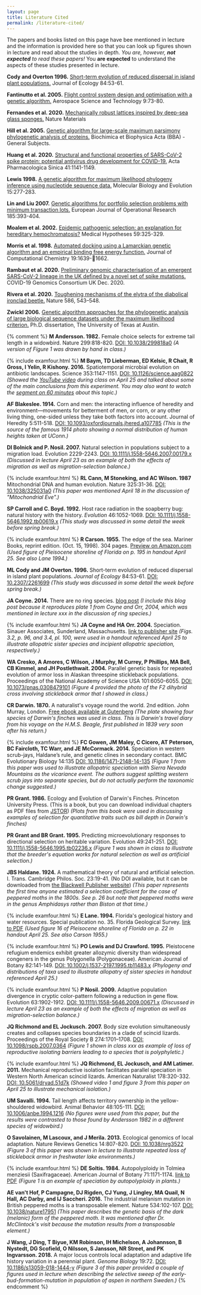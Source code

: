 ```yaml
---
layout: page
title: Literature Cited
permalink: /literature-cited/
---
```

The papers and books listed on this page have bee mentioned in lecture and the information is provided here so that you can look up figures shown in lecture and read about the studies in depth. _You are, however, **not expected** to read these papers!_ You **are expected** to understand the aspects of these studies presented in lecture.

**Cody and Overton 1996.** [Short-term evolution of reduced dispersal in island plant populations.](https://doi.org/10.2307/2261699) Journal of Ecology 84:53-61.

**Fantinutto et al. 2005.** [Flight control system design and optimisation with a genetic algorithm.](https://doi.org/10.1016/j.ast.2004.09.003) Aerospace Science and Technology 9:73-80.

**Fernandes et al. 2020.** [Mechanically robust lattices inspired by deep-sea glass sponges.](https://doi.org/10.1038/s41563-020-0798-1) Nature Materials 

**Hill et al. 2005.** [Genetic algorithm for large-scale maximum parsimony phylogenetic analysis of proteins.](https://doi.org/10.1016/j.bbagen.2005.04.027) Biochimica et Biophysica Acta (BBA) - General Subjects. 

**Huang et al. 2020.** [Structural and functional properties of SARS-CoV-2 spike protein: potential antivirus drug development for COVID-19.](https://doi.org/10.1038/s41401-020-0485-4) Acta Pharmacologica Sinica 41:1141-1149.

**Lewis 1998.** [A genetic algorithm for maximum likelihood phylogeny inference using nucleotide sequence data.](https://doi.org/10.1093/oxfordjournals.molbev.a025924) Molecular Biology and Evolution 15:277-283.

**Lin and Liu 2007.** [Genetic algorithms for portfolio selection problems with minimum transaction lots.](https://doi.org/10.1016/j.ejor.2006.12.024) European Journal of Operational Research 185:393-404.

**Moalem et al. 2002.** [Epidemic pathogenic selection: an explanation for hereditary hemochromatosis?](https://doi.org/10.1016/S0306-9877(02)00179-2) Medical Hypotheses 59:325-329.

**Morris et al. 1998.** [Automated docking using a Lamarckian genetic algorithm and an empirical binding free energy function.](https://doi.org/10.1002/(SICI)1096-987X(19981115)19:14%3C1639::AID-JCC10%3E3.0.CO;2-B) Journal of Computational Chemistry 19:1639-􏲪1662.

**Rambaut et al. 2020.** [Preliminary genomic characterisation of an emergent SARS-CoV-2 lineage in the UK defined by a novel set of spike mutations.](https://virological.org/t/preliminary-genomic-characterisation-of-an-emergent-sars-cov-2-lineage-in-the-uk-defined-by-a-novel-set-of-spike-mutations/563/1) COVID-19 Genomics Consortium UK Dec. 2020.

**Rivera et al. 2020.** [Toughening mechanisms of the elytra of the diabolical ironclad beetle.](https://doi.org/10.1038/s41586-020-2813-8) Nature 586, 543–548.

**Zwickl 2006.** [Genetic algorithm approaches for the phylogenetic analysis of large biological sequence datasets under the maximum likelihood criterion.](https://repositories.lib.utexas.edu/handle/2152/2666) Ph.D. dissertation, The University of Texas at Austin.

{% comment %}
**M Andersson. 1982.** Female choice selects for extreme tail length in a widowbird. Nature 299:818-820. [DOI: 10.1038/299818a0](https://doi.org/10.1038/299818a0) _(A version of Figure 1 was drawn by hand in class.)_

{% include examfour.html %} **M Baym, TD Lieberman, ED Kelsic, R Chait, R Gross, I Yelin, R Kishony.
2016.** Spatiotemporal microbial evolution on antibiotic landscapes. Science 353:1147-1151. [DOI: 10.1126/science.aag0822](https://doi.org/10.1126/science.aag0822) _(Showed the [YouTube video](https://youtu.be/yybsSqcB7mE) during class on April 25 and talked about some of the main conclusions from this experiment. You may also want to watch the [segment on 60 minutes](https://www.cbsnews.com/news/could-antibiotic-resistant-superbugs-become-a-bigger-killer-than-cancer-60-minutes-2019-04-21/) about this topic.)_

**AF Blakeslee. 1914.** Corn and men: the interacting influence of heredity and environment—movements for betterment of men, or corn, or any other living thing, one-sided unless they take both factors into account. Journal of Heredity 5:511-518. [DOI: 10.1093/oxfordjournals.jhered.a107785](https://doi.org/10.1093/oxfordjournals.jhered.a107785) _(This is the source of the famous 1914 photo showing a normal distribution of human heights taken at UConn.)_

**DI Bolnick and P. Nosil. 2007.** Natural selection in populations subject to a migration load. Evolution 2229-2243. [DOI: 10.1111/j.1558-5646.2007.00179.x](https://doi.org/10.1111/j.1558-5646.2007.00179.x) _(Discussed in lecture April 23 as an example of both the effects of migration as well as migration-selection balance.)_

{% include examfour.html %} **RL Cann, M Stoneking, and AC Wilson. 1987** Mitochondrial DNA and human evolution. Nature 325:31-36. [DOI: 10.1038/325031a0](https://doi.org/10.1038/325031a0) _(This paper was mentioned April 18 in the discussion of "Mitochondrial Eve".)_

**SP Carroll and C. Boyd. 1992.** Host race radiation in the soapberry bug: natural history with the history. _Evolution_ 46:1052-1069. [DOI: 10.1111/j.1558-5646.1992.tb00619.x](https://doi.org/10.1111/j.1558-5646.1992.tb00619.x) _(This study was discussed in some detail the week before spring break.)_

{% include examfour.html %} **R Carson. 1955.** The edge of the sea. Mariner Books, reprint edition. (Oct. 15, 1998). 304 pages. [Preview on Amazon.com](https://read.amazon.com/kp/embed?asin=B004IPPW6K&preview=newtab&linkCode=kpe&ref_=cm_sw_r_kb_dp_Pd7VCbZWMMCRY) _(Used figure of Pleisocene shoreline of Florida on p. 195 in handout April 25. See also Lane 1994.)_

**ML Cody and JM Overton. 1996.** Short-term evolution of reduced dispersal in island plant populations. _Journal of Ecology_ 84:53-61. [DOI: 10.2307/2261699](https://doi.org/10.2307/2261699) _(This study was discussed in some detail the week before spring break.)_

**JA Coyne. 2014.** There are no ring species. [blog post](https://whyevolutionistrue.wordpress.com/2014/07/16/there-are-no-ring-species/) _(I include this blog post because it reproduces plate 1 from Coyne and Orr, 2004, which was mentioned in lecture xxx in the discussion of ring species.)_

{% include examfour.html %} **JA Coyne and HA Orr. 2004.** Speciation. Sinauer Associates, Sunderland, Massachusetts. [link to publisher site](https://global.oup.com/ushe/product/speciation-9780878930890?q=coyne&lang=en&cc=us) _(Figs. 3.2, p. 96, and 3.4, pl. 100, were used in a handout referenced April 25 to illustrate allopatric sister species and incipient allopatric speciation, respectively.)_

**WA Cresko, A Amores, C Wilson, J Murphy, M Currey, P Phillips, MA Bell, CB Kimmel, and JH Postlethwait. 2004.** Parallel genetic basis for repeated evolution of armor loss in Alaskan threespine stickleback populations. Proceedings of the National Academy of Science USA 101:6050-6055. [DOI: 10.1073/pnas.0308479101](https://doi.org/10.1073/pnas.0308479101) _(Figure 4 provided the photo of the F2 dihybrid cross involving stickleback armor that I showed in class.)_

**CR Darwin. 1870.** A naturalist's voyage round the world. 2nd edition. John Murray, London. [Free ebook available at Gutenberg](http://www.gutenberg.org/ebooks/3704) _(The plate showing four species of Darwin's finches was used in class. This is Darwin's travel diary from his voyage on the H.M.S. Beagle, first published in 1839 very soon after his return.)_

{% include examfour.html %} **FC Gowen, JM Maley, C Cicero,  AT Peterson, BC Faircloth, TC Warr, and JE McCormack. 2014.** Speciation in western scrub-jays, Haldane’s rule, and genetic clines in secondary contact. BMC Evolutionary Biology 14:135 [DOI: 10.1186/1471-2148-14-135](https://doi.org/10.1186/1471-2148-14-135) _(Figure 1 from this paper was used to illustrate allopatric speciation with Sierra Nevada Mountains as the vicariance event. The authors suggest splitting western scrub jays into separate species, but do not actually perform the taxonomic change suggested.)_

**PR Grant. 1986.** Ecology and Evolution of Darwin's Finches. Princeton University Press. (This is a book, but you can download individual chapters as PDF files from [JSTOR](https://www.jstor.org/stable/j.ctt1m3nz91)) _(Plots from this book were used in discussing examples of selection for quantitative traits such as bill depth in Darwin's finches)_

**PR Grant and BR Grant. 1995.** Predicting microevolutionary responses to directional selection on heritable variation. Evolution 49:241-251. [DOI: 10.1111/j.1558-5646.1995.tb02236.x](https://doi.org/10.1111/j.1558-5646.1995.tb02236.x) _(Figure 1 was shown in class to illustrate that the breeder's equation works for natural selection as well as artificial selection.)_

**JBS Haldane. 1924.** A mathematical theory of natural and artificial selection. I. Trans. Cambridge Philos. Soc. 23:19-41. (No DOI available, but it can be downloaded from [the Blackwell Publisher website](http://www.blackwellpublishing.com/ridley/classictexts/haldane1.pdf)) _(This paper represents the first time anyone estimated a selection coefficient for the case of peppered moths in the 1800s. See p. 26 but note that peppered moths were in the genus _Amphidasys_ rather than _Biston_ at that time.)_

{% include examfour.html %} **E Lane. 1994.** Florida's geological history and water resources. Special publication no. 35. Florida Geological Survey. [link to PDF](https://s3.amazonaws.com/defendersofcrookedlake/documents/FloridaGeologicalHistory.pdf) _(Used figure 16 of Pleisocene shoreline of Florida on p. 22 in handout April 25. See also Carson 1955.)_

{% include examfour.html %} **PO Lewis and DJ Crawford. 1995.** Pleistocene refugium endemics exhibit greater allozymic diversity than widespread congeners in the genus Polygonella (Polygonaceae). American Journal of Botany 82:141-149. [DOI: 10.1002/j.1537-2197.1995.tb11483.x](https://doi.org/10.1002/j.1537-2197.1995.tb11483.x) _(Phylogeny and distributions of taxa used to illustrate allopatry of sister species in handout referenced April 25.)_

{% include examfour.html %} **P Nosil. 2009.** Adaptive population divergence in cryptic color-pattern following a reduction in gene flow. Evolution 63:1902-1912. [DOI: 10.1111/j.1558-5646.2009.00671.x](https://doi.org/10.1111/j.1558-5646.2009.00671.x) _(Discussed in lecture April 23 as an example of both the effects of migration as well as migration-selection balance.)_

**JQ Richmond and EL Jockusch. 2007.** Body size evolution simultaneously creates and collapses species boundaries in a clade of scincid lizards. Proceedings of the Royal Society B 274:1701–1708. [DOI: 10.1098/rspb.2007.0364](https://doi.org/10.1098/rspb.2007.0364) _(Figure 1 shown in class xxx as example of loss of reproductive isolating barriers leading to a species that is polyphyletic.)_

{% include examfour.html %} **JQ Richmond, EL Jockusch, and AM Latimer. 2011.** Mechanical reproductive isolation facilitates parallel speciation in Western North American scincid lizards. American Naturalist 178:320-332. [DOI: 10.5061/dryad.51d7k](https://doi.org/10.5061/dryad.51d7k) _(Showed video 1 and figure 3 from this paper on April 25 to illustrate mechanical isolation.)_

**UM Savalli. 1994.** Tail length affects territory ownership in the yellow-shouldered widowbird. Animal Behavior 48:105-111. [DOI: 10.1006/anbe.1994.1216](https://doi.org/10.1006/anbe.1994.1216) _(No figures were used from this paper, but the results were contrasted to those found by Andersson 1982 in a different species of widowbird.)_

**O Savolainen, M Lascoux, and J Merila. 2013.** Ecological genomics of local adaptation. Nature Reviews Genetics 14:807-820. [DOI: 10.1038/nrg3522](https://doi.org/10.1038/nrg3522) _(Figure 3 of this paper was shown in lecture to illustrate repeated loss of stickleback armor in freshwater lake environments.)_

{% include examfour.html %} **DE Soltis. 1984.** Autopolyploidy in Tolmiea menziesii (Saxifragaceae). American Journal of Botany 71:1171-1174. [link to PDF](https://www.jstor.org/stable/2443640) _(Figure 1 is an example of speciation by autopolyploidy in plants.)_

**AE van't Hof, P Campagne, DJ Rigden, CJ Yung, J Lingley, MA Quail, N Hall, AC Darby, and IJ Saccheri. 2016.** The industrial melanism mutation in British peppered moths is a transposable element. Nature 534:102-107. [DOI: 10.1038/nature17951](https://doi.org/10.1038/nature17951) _(This paper describes the genetic basis of the dark (melanic) form of the peppered moth. It was mentioned after Dr. McClintock's visit because the mutation results from a transposable element.)_

**J Wang, J Ding, T Biyue, KM Robinson, IH Michelson, A Johannson, B Nystedt, DG Scofield, O Nilsson, S Jansson, NR Street, and PK Ingvarsson. 2018.** A major locus controls local adaptation and adaptive life history variation in a perennial plant. _Genome Biology_ 19:72. [DOI: 10.1186/s13059-018-1444-y](https://doi.org/10.1186/s13059-018-1444-y) _(Figure 3 of this paper provided a couple of figures used in lecture when describing the selective sweep of the early-bud-formation-mutation in population of aspen in northern Sweden.)_
{% endcomment %}
